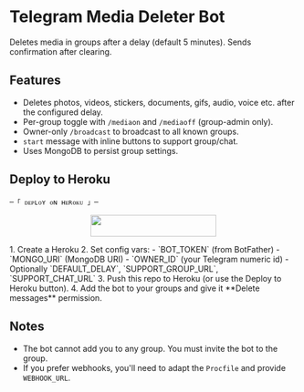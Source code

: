 # Telegram Media Deleter Bot

Deletes media in groups after a delay (default 5 minutes). Sends confirmation after clearing.

## Features
- Deletes photos, videos, stickers, documents, gifs, audio, voice etc. after the configured delay.
- Per-group toggle with `/mediaon` and `/mediaoff` (group-admin only).
- Owner-only `/broadcast` to broadcast to all known groups.
- `start` message with inline buttons to support group/chat.
- Uses MongoDB to persist group settings.

## Deploy to Heroku

    ─「 ᴅᴇᴩʟᴏʏ ᴏɴ ʜᴇʀᴏᴋᴜ 」─


<p align="center"><a href="https://dashboard.heroku.com/new?template=https://github.com/Jodmarmik/mediaguardr"> <img src="https://img.shields.io/badge/Deploy%20On%20Heroku-cyan?style=for-the-badge&logo=heroku" width="220" height="38.45"/></a></p>
1. Create a Heroku 
2. Set config vars:
   - `BOT_TOKEN` (from BotFather)
   - `MONGO_URI` (MongoDB URI)
   - `OWNER_ID` (your Telegram numeric id)
   - Optionally `DEFAULT_DELAY`, `SUPPORT_GROUP_URL`, `SUPPORT_CHAT_URL`
3. Push this repo to Heroku (or use the Deploy to Heroku button).
4. Add the bot to your groups and give it **Delete messages** permission.

## Notes
- The bot cannot add you to any group. You must invite the bot to the group.
- If you prefer webhooks, you'll need to adapt the `Procfile` and provide `WEBHOOK_URL`.
